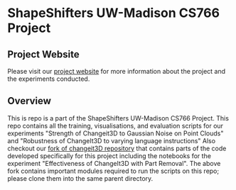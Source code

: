 # ShapeShifters UW-Madison CS766 Project

## Project Website
Please visit our [project website](https://roettges.github.io/shapeshifter_CS766/) for more information about the project and the experiments conducted. 

## Overview
This is repo is a part of the ShapeShifters UW-Madison CS766 Project.
This repo contains all the training, visualisations, and evaluation scripts for our experiments "Strength of Changeit3D to Gaussian Noise on Point Clouds" and "Robustness of ChangeIt3D to varying language instructions"
Also checkout our [fork of changeit3D repository](https://github.com/kcmacauley/changeit3d) that contains parts of the code developed specifically for this project including the notebooks for the experiment "Effectiveness of ChangeIt3D with Part Removal". 
The above fork contains important modules required to run the scripts on this repo; please clone them into the same parent directory.
